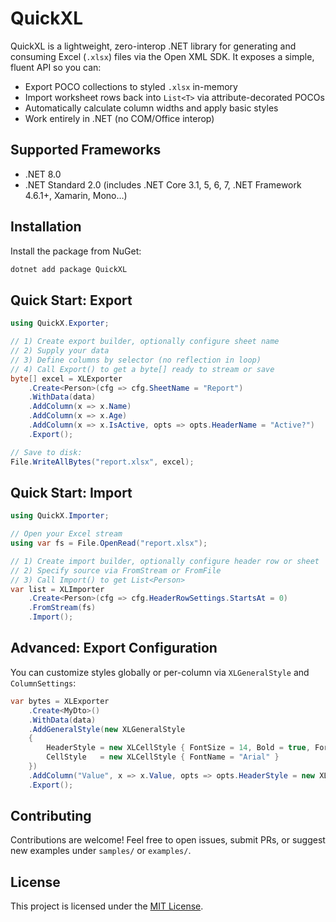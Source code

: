 # QuickXL

QuickXL is a lightweight, zero-interop .NET library for generating and consuming Excel (`.xlsx`) files via the Open XML SDK. It exposes a simple, fluent API so you can:

- Export POCO collections to styled `.xlsx` in-memory  
- Import worksheet rows back into `List<T>` via attribute-decorated POCOs  
- Automatically calculate column widths and apply basic styles  
- Work entirely in .NET (no COM/Office interop)  

## Supported Frameworks

- .NET 8.0
- .NET Standard 2.0 (includes .NET Core 3.1, 5, 6, 7, .NET Framework 4.6.1+, Xamarin, Mono…)

## Installation

Install the package from NuGet:

```bash
dotnet add package QuickXL
```

## Quick Start: Export

```csharp
using QuickX.Exporter;

// 1) Create export builder, optionally configure sheet name
// 2) Supply your data
// 3) Define columns by selector (no reflection in loop)
// 4) Call Export() to get a byte[] ready to stream or save
byte[] excel = XLExporter
    .Create<Person>(cfg => cfg.SheetName = "Report")
    .WithData(data)
    .AddColumn(x => x.Name)
    .AddColumn(x => x.Age)
    .AddColumn(x => x.IsActive, opts => opts.HeaderName = "Active?")
    .Export();

// Save to disk:
File.WriteAllBytes("report.xlsx", excel);

```

## Quick Start: Import

```csharp
using QuickX.Importer;

// Open your Excel stream
using var fs = File.OpenRead("report.xlsx");

// 1) Create import builder, optionally configure header row or sheet
// 2) Specify source via FromStream or FromFile
// 3) Call Import() to get List<Person>
var list = XLImporter
    .Create<Person>(cfg => cfg.HeaderRowSettings.StartsAt = 0)
    .FromStream(fs)
    .Import();

```

## Advanced: Export Configuration

You can customize styles globally or per-column via `XLGeneralStyle` and `ColumnSettings`:

```csharp
var bytes = XLExporter
    .Create<MyDto>()
    .WithData(data)
    .AddGeneralStyle(new XLGeneralStyle
    {
        HeaderStyle = new XLCellStyle { FontSize = 14, Bold = true, ForegroundColor = "#FF0000" },
        CellStyle   = new XLCellStyle { FontName = "Arial" }
    })
    .AddColumn("Value", x => x.Value, opts => opts.HeaderStyle = new XLCellStyle { Italic = true })
    .Export();
```

## Contributing

Contributions are welcome! Feel free to open issues, submit PRs, or suggest new examples under `samples/` or `examples/`.

## License

This project is licensed under the [MIT License](LICENSE).

